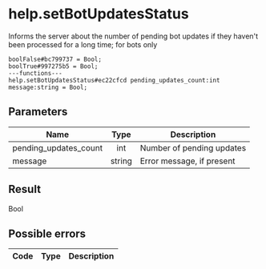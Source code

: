 # help.setBotUpdatesStatus
Informs the server about the number of pending bot updates if they haven't been processed for a long time; for bots only

```
boolFalse#bc799737 = Bool;
boolTrue#997275b5 = Bool;
---functions---
help.setBotUpdatesStatus#ec22cfcd pending_updates_count:int message:string = Bool;
```

## Parameters
| Name | Type | Description |
| ---- | :----: | ----------- |
| pending_updates_count | int | Number of pending updates |
| message | string | Error message, if present |


## Result
Bool

## Possible errors
| Code | Type | Description |
| ---- | :----: | ----------- |

